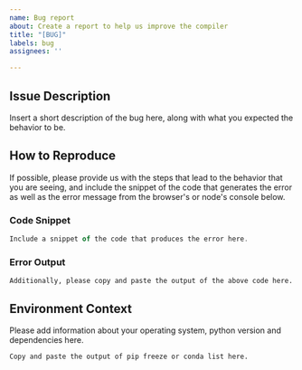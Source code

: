 ```yaml
---
name: Bug report
about: Create a report to help us improve the compiler
title: "[BUG]"
labels: bug
assignees: ''

---
```


Issue Description
-----------------

Insert a short description of the bug here, along with what you expected the behavior to be.

How to Reproduce
----------------


If possible, please provide us with the steps that lead to the behavior that you are seeing, and include the snippet of the code that generates the error as well as the error message from the browser's or node's console below. 

### Code Snippet

```ts
Include a snippet of the code that produces the error here.
```

### Error Output

```
Additionally, please copy and paste the output of the above code here.
```

Environment Context
-------------------

Please add information about your operating system, python version and dependencies here. 

```
Copy and paste the output of pip freeze or conda list here.
```
